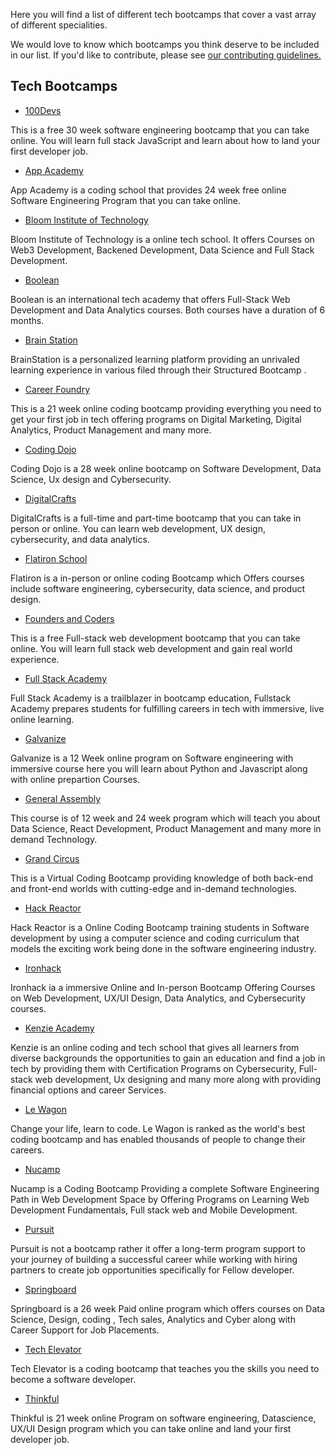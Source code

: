 Here you will find a list of different tech bootcamps that cover a vast array of different specialities.

We would love to know which bootcamps you think deserve to be included in our list. If you'd like to contribute, please see [our contributing guidelines.](./CONTRIBUTING.md)

## Tech Bootcamps

- [100Devs](https://leonnoel.com/100devs/)

This is a free 30 week software engineering bootcamp that you can take online. You will learn full stack JavaScript and learn about how to land your first developer job.

- [App Academy](https://www.appacademy.io/)

App Academy is a coding school that provides 24 week free online Software Engineering Program that you can take online.

- [Bloom Institute of Technology](https://www.bloomtech.com/)

Bloom Institute of Technology is a online tech school. It offers Courses on Web3 Development, Backened Development, Data Science and Full Stack Development.

- [Boolean](https://boolean.careers/)

Boolean is an international tech academy that offers Full-Stack Web Development and Data Analytics courses. Both courses have a duration of 6 months.

- [Brain Station](https://brainstation.io/)

BrainStation is a personalized learning platform providing an unrivaled learning experience in various filed through their Structured Bootcamp .
 
- [Career Foundry](https://careerfoundry.com/)

This is a 21 week online coding bootcamp providing everything you need to get your first job in tech offering programs on Digital Marketing, Digital Analytics, Product Management and many more.

- [Coding Dojo](https://www.codingdojo.com/)

Coding Dojo is a 28 week online bootcamp on Software Development, Data Science, Ux design and Cybersecurity.

- [DigitalCrafts](https://www.digitalcrafts.com/)

DigitalCrafts is a full-time and part-time bootcamp that you can take in person or online.  You can learn web development, UX design, cybersecurity, and data analytics.

- [Flatiron School](https://flatironschool.com/)

Flatiron is a in-person or online coding Bootcamp which Offers courses include software engineering, cybersecurity, data science, and product design.

- [Founders and Coders](https://www.foundersandcoders.com/)

This is a free Full-stack web development bootcamp that you can take online. You will learn full stack web development and gain real world experience.

- [Full Stack Academy](https://www.fullstackacademy.com/)

Full Stack Academy is a trailblazer in bootcamp education, Fullstack Academy prepares students for fulfilling careers in tech with immersive, live online learning.

- [Galvanize](https://www.galvanize.com/)

Galvanize is a 12 Week online program on Software engineering with immersive course here you will learn about Python and Javascript along with online prepartion Courses.

- [General Assembly](https://generalassemb.ly/)

This course is of 12 week and 24 week program which will teach you about Data Science, React Development, Product Management and many more in demand Technology.

- [Grand Circus](https://www.grandcircus.co/)

This is a Virtual Coding Bootcamp providing knowledge of both back-end and front-end worlds with cutting-edge and in-demand technologies. 

- [Hack Reactor](https://www.hackreactor.com/)

Hack Reactor is a Online Coding Bootcamp training students in Software development by using a computer science and coding curriculum that models the exciting work being done in the software engineering industry. 

- [Ironhack](https://www.ironhack.com/en)

Ironhack ia a immersive Online and In-person Bootcamp Offering Courses on Web Development, UX/UI Design, Data Analytics, and Cybersecurity courses.

- [Kenzie Academy](https://www.kenzie.academy/)

Kenzie is an online coding and tech school that gives all learners from diverse backgrounds the opportunities to gain an education and find a job in tech by providing them with Certification Programs on Cybersecurity, Full-stack web development, Ux designing and many more along with providing financial options and career Services.

- [Le Wagon](https://www.lewagon.com/)

Change your life, learn to code. Le Wagon is ranked as the world's best coding bootcamp and has enabled thousands of people to change their careers.

- [Nucamp](https://www.nucamp.co)

Nucamp is a Coding Bootcamp Providing a complete Software Engineering Path in Web Development Space by Offering Programs on Learning Web Development Fundamentals, Full stack web and Mobile Development.

- [Pursuit](https://www.pursuit.org/)

Pursuit is not a bootcamp rather it offer a long-term program support to your journey of building a successful career while working with hiring partners to create job opportunities specifically for Fellow developer.

- [Springboard](https://www.springboard.com/)

Springboard is a 26 week Paid online program which offers courses on Data Science, Design, coding , Tech sales, Analytics and Cyber along with Career Support for Job Placements. 

- [Tech Elevator](https://www.techelevator.com/)

Tech Elevator is a coding bootcamp that teaches you the skills you need to become a software developer.

- [Thinkful](https://www.thinkful.com/)

Thinkful is 21 week online Program on software engineering, Datascience, UX/UI Design program which you can take online and land your first developer job.

